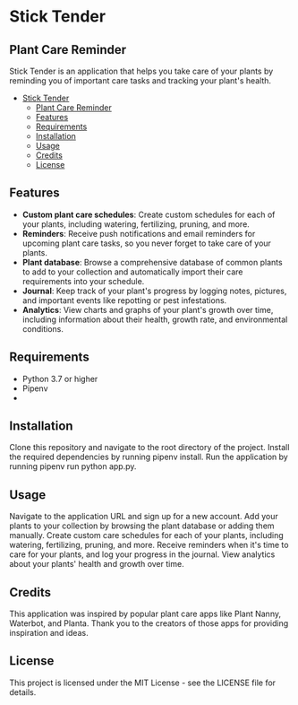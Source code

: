 # Stick Tender

## Plant Care Reminder

Stick Tender is an application that helps you take care of your plants by reminding you of important care tasks and
tracking your plant's health.

<!-- TOC -->
* [Stick Tender](#stick-tender)
  * [Plant Care Reminder](#plant-care-reminder)
  * [Features](#features)
  * [Requirements](#requirements)
  * [Installation](#installation)
  * [Usage](#usage)
  * [Credits](#credits)
  * [License](#license)
<!-- TOC -->

## Features

- **Custom plant care schedules**: Create custom schedules for each of your plants, including watering, fertilizing,
  pruning, and more.
- **Reminders**: Receive push notifications and email reminders for upcoming plant care tasks, so you never forget to
  take care of your plants.
- **Plant database**: Browse a comprehensive database of common plants to add to your collection and automatically
  import their care requirements into your schedule.
- **Journal**: Keep track of your plant's progress by logging notes, pictures, and important events like repotting or
  pest infestations.
- **Analytics**: View charts and graphs of your plant's growth over time, including information about their health,
  growth rate, and environmental conditions.

## Requirements

- Python 3.7 or higher
- Pipenv
-

## Installation

Clone this repository and navigate to the root directory of the project.
Install the required dependencies by running pipenv install.
Run the application by running pipenv run python app.py.

## Usage

Navigate to the application URL and sign up for a new account.
Add your plants to your collection by browsing the plant database or adding them manually.
Create custom care schedules for each of your plants, including watering, fertilizing, pruning, and more.
Receive reminders when it's time to care for your plants, and log your progress in the journal.
View analytics about your plants' health and growth over time.

## Credits

This application was inspired by popular plant care apps like Plant Nanny, Waterbot, and Planta. Thank you to the
creators of those apps for providing inspiration and ideas.

## License

This project is licensed under the MIT License - see the LICENSE file for details.